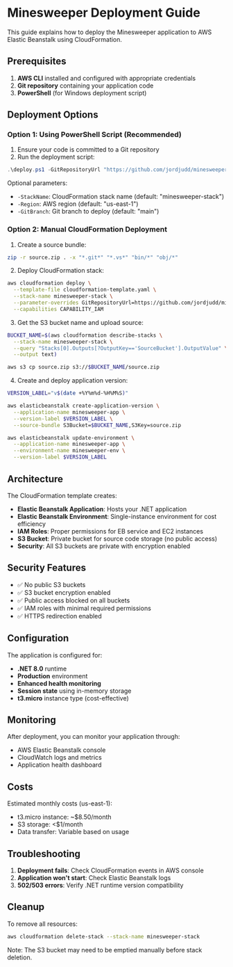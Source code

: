 # Minesweeper Deployment Guide

This guide explains how to deploy the Minesweeper application to AWS Elastic Beanstalk using CloudFormation.

## Prerequisites

1. **AWS CLI** installed and configured with appropriate credentials
2. **Git repository** containing your application code
3. **PowerShell** (for Windows deployment script)

## Deployment Options

### Option 1: Using PowerShell Script (Recommended)

1. Ensure your code is committed to a Git repository
2. Run the deployment script:

```powershell
.\deploy.ps1 -GitRepositoryUrl "https://github.com/jordjudd/minesweeper.git"
```

Optional parameters:
- `-StackName`: CloudFormation stack name (default: "minesweeper-stack")
- `-Region`: AWS region (default: "us-east-1")
- `-GitBranch`: Git branch to deploy (default: "main")

### Option 2: Manual CloudFormation Deployment

1. Create a source bundle:
```bash
zip -r source.zip . -x "*.git*" "*.vs*" "bin/*" "obj/*"
```

2. Deploy CloudFormation stack:
```bash
aws cloudformation deploy \
  --template-file cloudformation-template.yaml \
  --stack-name minesweeper-stack \
  --parameter-overrides GitRepositoryUrl=https://github.com/jordjudd/minesweeper.git \
  --capabilities CAPABILITY_IAM
```

3. Get the S3 bucket name and upload source:
```bash
BUCKET_NAME=$(aws cloudformation describe-stacks \
  --stack-name minesweeper-stack \
  --query "Stacks[0].Outputs[?OutputKey=='SourceBucket'].OutputValue" \
  --output text)

aws s3 cp source.zip s3://$BUCKET_NAME/source.zip
```

4. Create and deploy application version:
```bash
VERSION_LABEL="v$(date +%Y%m%d-%H%M%S)"

aws elasticbeanstalk create-application-version \
  --application-name minesweeper-app \
  --version-label $VERSION_LABEL \
  --source-bundle S3Bucket=$BUCKET_NAME,S3Key=source.zip

aws elasticbeanstalk update-environment \
  --application-name minesweeper-app \
  --environment-name minesweeper-env \
  --version-label $VERSION_LABEL
```

## Architecture

The CloudFormation template creates:

- **Elastic Beanstalk Application**: Hosts your .NET application
- **Elastic Beanstalk Environment**: Single-instance environment for cost efficiency
- **IAM Roles**: Proper permissions for EB service and EC2 instances
- **S3 Bucket**: Private bucket for source code storage (no public access)
- **Security**: All S3 buckets are private with encryption enabled

## Security Features

- ✅ No public S3 buckets
- ✅ S3 bucket encryption enabled
- ✅ Public access blocked on all buckets
- ✅ IAM roles with minimal required permissions
- ✅ HTTPS redirection enabled

## Configuration

The application is configured for:
- **.NET 8.0** runtime
- **Production** environment
- **Enhanced health monitoring**
- **Session state** using in-memory storage
- **t3.micro** instance type (cost-effective)

## Monitoring

After deployment, you can monitor your application through:
- AWS Elastic Beanstalk console
- CloudWatch logs and metrics
- Application health dashboard

## Costs

Estimated monthly costs (us-east-1):
- t3.micro instance: ~$8.50/month
- S3 storage: <$1/month
- Data transfer: Variable based on usage

## Troubleshooting

1. **Deployment fails**: Check CloudFormation events in AWS console
2. **Application won't start**: Check Elastic Beanstalk logs
3. **502/503 errors**: Verify .NET runtime version compatibility

## Cleanup

To remove all resources:
```bash
aws cloudformation delete-stack --stack-name minesweeper-stack
```

Note: The S3 bucket may need to be emptied manually before stack deletion.